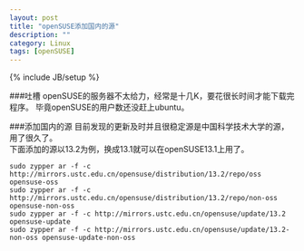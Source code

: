 ```yaml
---
layout: post
title: "openSUSE添加国内的源"
description: ""
category: Linux
tags: [openSUSE]
---
```

{% include JB/setup %}

###吐槽
openSUSE的服务器不太给力，经常是十几K，要花很长时间才能下载完程序。
毕竟openSUSE的用户数还没赶上ubuntu。

###添加国内的源
目前发现的更新及时并且很稳定源是中国科学技术大学的源，用了很久了。  
下面添加的源以13.2为例，换成13.1就可以在openSUSE13.1上用了。

	sudo zypper ar -f -c http://mirrors.ustc.edu.cn/opensuse/distribution/13.2/repo/oss opensuse-oss
	sudo zypper ar -f -c http://mirrors.ustc.edu.cn/opensuse/distribution/13.2/repo/non-oss opensuse-non-oss
	sudo zypper ar -f -c http://mirrors.ustc.edu.cn/opensuse/update/13.2 opensuse-update
	sudo zypper ar -f -c http://mirrors.ustc.edu.cn/opensuse/update/13.2-non-oss opensuse-update-non-oss

